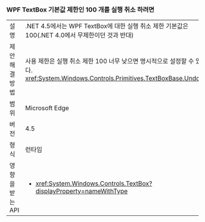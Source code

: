 ### <a name="wpf-textbox-defaults-to-undo-limit-of-100"></a>WPF TextBox 기본값 제한인 100 개를 실행 취소 하려면

|   |   |
|---|---|
|설명|.NET 4.5에서는 WPF TextBox에 대한 실행 취소 제한 기본값은 100(.NET 4.0에서 무제한이던 것과 반대)|
|제안 해결 방법|사용 제한은 실행 취소 제한 100 너무 낮으면 명시적으로 설정할 수 있습니다. <xref:System.Windows.Controls.Primitives.TextBoxBase.UndoLimit>|
|범위|Microsoft Edge|
|버전|4.5|
|형식|런타임|
|영향을 받는 API|<ul><li><xref:System.Windows.Controls.TextBox?displayProperty=nameWithType></li></ul>|

